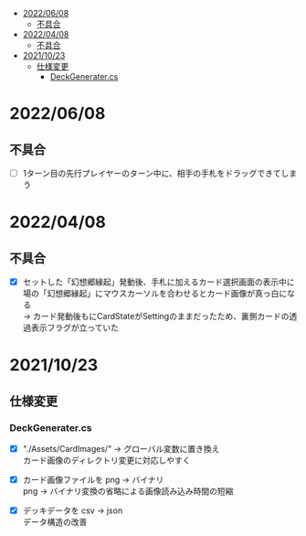 - [2022/06/08](#20220608)
  - [不具合](#不具合)
- [2022/04/08](#20220408)
  - [不具合](#不具合-1)
- [2021/10/23](#20211023)
  - [仕様変更](#仕様変更)
    - [DeckGenerater.cs](#deckgeneratercs)

# 2022/06/08

## 不具合

- [ ] 1ターン目の先行プレイヤーのターン中に、相手の手札をドラッグできてしまう

# 2022/04/08

## 不具合

- [x] セットした「幻想郷縁起」発動後、手札に加えるカード選択画面の表示中に場の「幻想郷縁起」にマウスカーソルを合わせるとカード画像が真っ白になる  
  → カード発動後もにCardStateがSettingのままだったため、裏側カードの透過表示フラグが立っていた

# 2021/10/23

## 仕様変更

### DeckGenerater.cs

- [x] "./Assets/CardImages/" → グローバル変数に置き換え  
    カード画像のディレクトリ変更に対応しやすく

- [x] カード画像ファイルを png → バイナリ  
    png → バイナリ変換の省略による画像読み込み時間の短縮

- [x] デッキデータを csv → json  
    データ構造の改善
